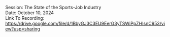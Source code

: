 Session: The State of the Sports-Job Industry <br>
Date: October 10, 2024 <br>
Link To Recording: https://drive.google.com/file/d/1BbyGJ3C3EU9EerG3yTSWiPpZHIsnC953/view?usp=sharing


